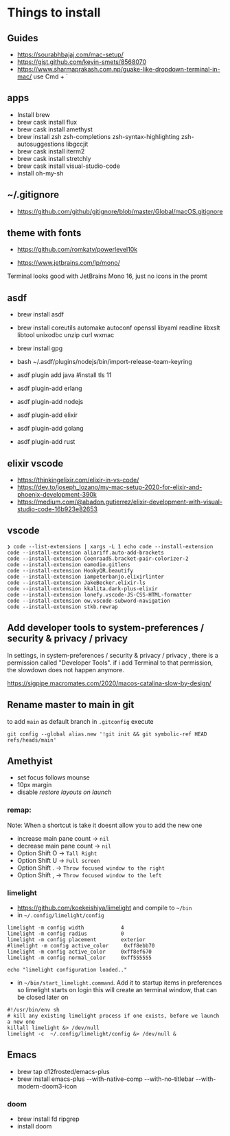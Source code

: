 # Things to install

## Guides

- https://sourabhbajaj.com/mac-setup/
- https://gist.github.com/kevin-smets/8568070
- https://www.sharmaprakash.com.np/guake-like-dropdown-terminal-in-mac/ use Cmd + `

## apps
- Install brew
- brew cask install flux
- brew cask install amethyst
- brew install zsh zsh-completions zsh-syntax-highlighting zsh-autosuggestions libgccjit
- brew cask install iterm2
- brew cask install stretchly
- brew cask install visual-studio-code
- install oh-my-sh


## ~/.gitignore
- https://github.com/github/gitignore/blob/master/Global/macOS.gitignore

## theme with fonts
- https://github.com/romkatv/powerlevel10k

- https://www.jetbrains.com/lp/mono/

Terminal looks good with JetBrains Mono 16, just no icons in the promt

## asdf
- brew install asdf
- brew install coreutils automake autoconf openssl libyaml readline libxslt libtool unixodbc unzip curl wxmac
- brew install gpg
- bash ~/.asdf/plugins/nodejs/bin/import-release-team-keyring

- asdf plugin add java #install tls 11
- asdf plugin-add erlang
- asdf plugin-add nodejs
- asdf plugin-add elixir
- asdf plugin-add golang
- asdf plugin-add rust

## elixir vscode
- https://thinkingelixir.com/elixir-in-vs-code/
- https://dev.to/joseph_lozano/my-mac-setup-2020-for-elixir-and-phoenix-development-390k
- https://medium.com/@abadon.gutierrez/elixir-development-with-visual-studio-code-16b923e82653

## vscode

```
❯ code --list-extensions | xargs -L 1 echo code --install-extension
code --install-extension aliariff.auto-add-brackets
code --install-extension CoenraadS.bracket-pair-colorizer-2
code --install-extension eamodio.gitlens
code --install-extension HookyQR.beautify
code --install-extension iampeterbanjo.elixirlinter
code --install-extension JakeBecker.elixir-ls
code --install-extension kkalita.dark-plus-elixir
code --install-extension lonefy.vscode-JS-CSS-HTML-formatter
code --install-extension ow.vscode-subword-navigation
code --install-extension stkb.rewrap

```

## Add developer tools to system-preferences / security & privacy / privacy

In settings, in system-preferences / security & privacy / privacy , there is a permission called "Developer Tools". if i add Terminal to that permission, the slowdown does not happen anymore.

https://sigpipe.macromates.com/2020/macos-catalina-slow-by-design/


## Rename master to main in git

to add `main` as default branch in `.gitconfig` execute

```
git config --global alias.new '!git init && git symbolic-ref HEAD refs/heads/main'
```

## Amethyist

- set focus follows mounse
- 10px margin
- disable _restore layouts on launch_

### remap:

Note: When a shortcut is take it doesnt allow you to add the new one

- increase main pane count -> `nil`
- decrease main pane count -> `nil`
- Option Shift O -> `Tall Right`
- Option Shift U -> `Full screen`
- Option Shift . -> `Throw focused window to the right`
- Option Shift , -> `Throw focused window to the left`

### limelight

- https://github.com/koekeishiya/limelight and compile to `~/bin`
- in `~/.config/limelight/config`

```
limelight -m config width            4
limelight -m config radius           0
limelight -m config placement        exterior
#limelight -m config active_color     0xff8ebb70
limelight -m config active_color     0xff8ef670
limelight -m config normal_color     0xff555555

echo "limelight configuration loaded.."
```

- in `~/bin/start_limelight.command`. Add it to startup items in preferences so limelight starts on login
this will create an terminal window, that can be closed later on

```
#!/usr/bin/env sh
# kill any existing limelight process if one exists, before we launch a new one
killall limelight &> /dev/null
limelight -c  ~/.config/limelight/config &> /dev/null &
```

## Emacs
- brew tap d12frosted/emacs-plus
- brew install emacs-plus --with-native-comp --with-no-titlebar --with-modern-doom3-icon

### doom
- brew install fd ripgrep
- install doom










